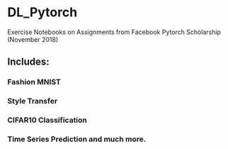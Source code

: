 # DL_Pytorch
Exercise Notebooks on Assignments from Facebook Pytorch Scholarship (November 2018)

## Includes:
### Fashion MNIST 
### Style Transfer
### CIFAR10 Classification
### Time Series Prediction and much more.

